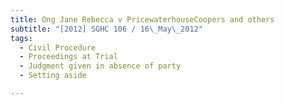 ```yaml
---
title: Ong Jane Rebecca v PricewaterhouseCoopers and others
subtitle: "[2012] SGHC 106 / 16\_May\_2012"
tags:
  - Civil Procedure
  - Proceedings at Trial
  - Judgment given in absence of party
  - Setting aside

---
```


